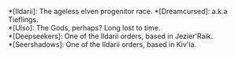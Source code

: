 *[Ildarii]: The ageless elven progenitor race. 
*[Dreamcursed]: a.k.a Tieflings.  
*[Ulso]: The Gods, perhaps? Long lost to time.  
*[Deepseekers]: One of the Ildarii orders, based in Jezier'Raik.  
*[Seershadows]: One of the Ildarii orders, based in Kiv'la.  
